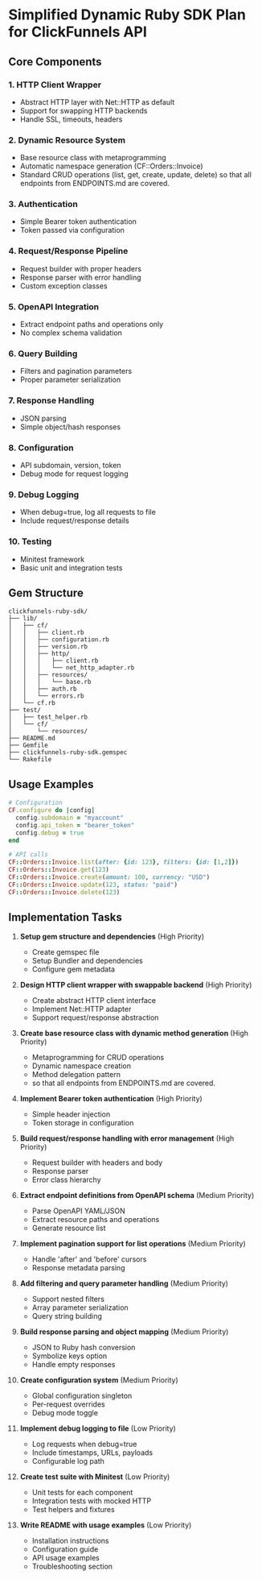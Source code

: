# Simplified Dynamic Ruby SDK Plan for ClickFunnels API

## Core Components

### 1. HTTP Client Wrapper
- Abstract HTTP layer with Net::HTTP as default
- Support for swapping HTTP backends
- Handle SSL, timeouts, headers

### 2. Dynamic Resource System
- Base resource class with metaprogramming
- Automatic namespace generation (CF::Orders::Invoice)
- Standard CRUD operations (list, get, create, update, delete) so that all endpoints from ENDPOINTS.md are covered.

### 3. Authentication
- Simple Bearer token authentication
- Token passed via configuration

### 4. Request/Response Pipeline
- Request builder with proper headers
- Response parser with error handling
- Custom exception classes

### 5. OpenAPI Integration
- Extract endpoint paths and operations only
- No complex schema validation

### 6. Query Building
- Filters and pagination parameters
- Proper parameter serialization

### 7. Response Handling
- JSON parsing
- Simple object/hash responses

### 8. Configuration
- API subdomain, version, token
- Debug mode for request logging

### 9. Debug Logging
- When debug=true, log all requests to file
- Include request/response details

### 10. Testing
- Minitest framework
- Basic unit and integration tests

## Gem Structure

```
clickfunnels-ruby-sdk/
├── lib/
│   ├── cf/
│   │   ├── client.rb
│   │   ├── configuration.rb
│   │   ├── version.rb
│   │   ├── http/
│   │   │   ├── client.rb
│   │   │   └── net_http_adapter.rb
│   │   ├── resources/
│   │   │   └── base.rb
│   │   ├── auth.rb
│   │   └── errors.rb
│   └── cf.rb
├── test/
│   ├── test_helper.rb
│   └── cf/
│       └── resources/
├── README.md
├── Gemfile
├── clickfunnels-ruby-sdk.gemspec
└── Rakefile
```

## Usage Examples

```ruby
# Configuration
CF.configure do |config|
  config.subdomain = "myaccount"
  config.api_token = "bearer_token"
  config.debug = true
end

# API calls
CF::Orders::Invoice.list(after: {id: 123}, filters: {id: [1,2]})
CF::Orders::Invoice.get(123)
CF::Orders::Invoice.create(amount: 100, currency: "USD")
CF::Orders::Invoice.update(123, status: "paid")
CF::Orders::Invoice.delete(123)
```

## Implementation Tasks

1. **Setup gem structure and dependencies** (High Priority)
   - Create gemspec file
   - Setup Bundler and dependencies
   - Configure gem metadata

2. **Design HTTP client wrapper with swappable backend** (High Priority)
   - Create abstract HTTP client interface
   - Implement Net::HTTP adapter
   - Support request/response abstraction

3. **Create base resource class with dynamic method generation** (High Priority)
   - Metaprogramming for CRUD operations
   - Dynamic namespace creation
   - Method delegation pattern
   - so that all endpoints from ENDPOINTS.md are covered.

4. **Implement Bearer token authentication** (High Priority)
   - Simple header injection
   - Token storage in configuration

5. **Build request/response handling with error management** (High Priority)
   - Request builder with headers and body
   - Response parser
   - Error class hierarchy

6. **Extract endpoint definitions from OpenAPI schema** (Medium Priority)
   - Parse OpenAPI YAML/JSON
   - Extract resource paths and operations
   - Generate resource list

7. **Implement pagination support for list operations** (Medium Priority)
   - Handle 'after' and 'before' cursors
   - Response metadata parsing

8. **Add filtering and query parameter handling** (Medium Priority)
   - Support nested filters
   - Array parameter serialization
   - Query string building

9. **Build response parsing and object mapping** (Medium Priority)
   - JSON to Ruby hash conversion
   - Symbolize keys option
   - Handle empty responses

10. **Create configuration system** (Medium Priority)
    - Global configuration singleton
    - Per-request overrides
    - Debug mode toggle

11. **Implement debug logging to file** (Low Priority)
    - Log requests when debug=true
    - Include timestamps, URLs, payloads
    - Configurable log path

12. **Create test suite with Minitest** (Low Priority)
    - Unit tests for each component
    - Integration tests with mocked HTTP
    - Test helpers and fixtures

13. **Write README with usage examples** (Low Priority)
    - Installation instructions
    - Configuration guide
    - API usage examples
    - Troubleshooting section